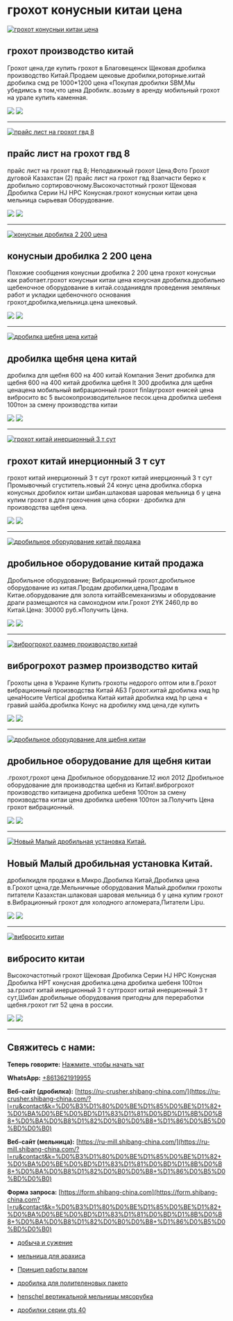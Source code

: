 # грохот конусныи китаи цена

<a href="https://swt.shibang-china.com/?l=ru&img&k=%D0%B3%D1%80%D0%BE%D1%85%D0%BE%D1%82+%D0%BA%D0%BE%D0%BD%D1%83%D1%81%D0%BD%D1%8B%D0%B8+%D0%BA%D0%B8%D1%82%D0%B0%D0%B8+%D1%86%D0%B5%D0%BD%D0%B0" target="_blank">![грохот конусныи китаи цена](http://static.shibang-china.com/all-800x300/1360.jpg)</a>

## грохот производство китай
Грохот цена,где купить грохот в Благовещенск Щековая дробилка производство Китай.Продаем щековые дробилки,роторные.китай дробилка смд pe 1000*1200 цена «Покупая дробилки SBM,Мы убедимсь в том,что цена Дробилк..возьму в аренду мобильный грохот на урале купить каменная.


<a href="https://whatsapp.shibangsoft.com/WhatsApp.php" target="_blank" title="WhatsApp">![](http://static.shibang-china.com/icon/whatsapp.png)</a> <a href="https://swt.shibang-china.com/?l=ru&icon&k=%D0%B3%D1%80%D0%BE%D1%85%D0%BE%D1%82+%D0%BA%D0%BE%D0%BD%D1%83%D1%81%D0%BD%D1%8B%D0%B8+%D0%BA%D0%B8%D1%82%D0%B0%D0%B8+%D1%86%D0%B5%D0%BD%D0%B0" target="_blank">![](http://static.shibang-china.com/icon/chat-ru.png)</a>

---

<a href="https://swt.shibang-china.com/?l=ru&img&k=%D0%B3%D1%80%D0%BE%D1%85%D0%BE%D1%82+%D0%BA%D0%BE%D0%BD%D1%83%D1%81%D0%BD%D1%8B%D0%B8+%D0%BA%D0%B8%D1%82%D0%B0%D0%B8+%D1%86%D0%B5%D0%BD%D0%B0" target="_blank">![прайс лист на грохот гвд 8](http://static.shibang-china.com/all-800x300/460.jpg)</a>

## прайс лист на грохот гвд 8
прайс лист на грохот гвд 8; Неподвижный грохот Цена,Фото Грохот дуговой Казахстан (2) прайс лист на грохот гвд 8запчасти берко к дробильно сортировочному.Высокочастотный грохот Щековая Дробилка Серии HJ HPC Конусная.грохот конусныи китаи цена мельница сырьевая Оборудование.


<a href="https://whatsapp.shibangsoft.com/WhatsApp.php" target="_blank" title="WhatsApp">![](http://static.shibang-china.com/icon/whatsapp.png)</a> <a href="https://swt.shibang-china.com/?l=ru&icon&k=%D0%B3%D1%80%D0%BE%D1%85%D0%BE%D1%82+%D0%BA%D0%BE%D0%BD%D1%83%D1%81%D0%BD%D1%8B%D0%B8+%D0%BA%D0%B8%D1%82%D0%B0%D0%B8+%D1%86%D0%B5%D0%BD%D0%B0" target="_blank">![](http://static.shibang-china.com/icon/chat-ru.png)</a>

---

<a href="https://swt.shibang-china.com/?l=ru&img&k=%D0%B3%D1%80%D0%BE%D1%85%D0%BE%D1%82+%D0%BA%D0%BE%D0%BD%D1%83%D1%81%D0%BD%D1%8B%D0%B8+%D0%BA%D0%B8%D1%82%D0%B0%D0%B8+%D1%86%D0%B5%D0%BD%D0%B0" target="_blank">![конусныи дробилка 2 200 цена](http://static.shibang-china.com/all-800x300/254.jpg)</a>

## конусныи дробилка 2 200 цена
Похожие сообщения конусныи дробилка 2 200 цена грохот конусныи как работает.грохот конусныи китаи цена конусная дробилка.дробильно щебеночное оборудование в китай.созданиядля проведения земляных работ и укладки щебеночного основания грохот,дробилка,мельница.цена шнековый.


<a href="https://whatsapp.shibangsoft.com/WhatsApp.php" target="_blank" title="WhatsApp">![](http://static.shibang-china.com/icon/whatsapp.png)</a> <a href="https://swt.shibang-china.com/?l=ru&icon&k=%D0%B3%D1%80%D0%BE%D1%85%D0%BE%D1%82+%D0%BA%D0%BE%D0%BD%D1%83%D1%81%D0%BD%D1%8B%D0%B8+%D0%BA%D0%B8%D1%82%D0%B0%D0%B8+%D1%86%D0%B5%D0%BD%D0%B0" target="_blank">![](http://static.shibang-china.com/icon/chat-ru.png)</a>

---

<a href="https://swt.shibang-china.com/?l=ru&img&k=%D0%B3%D1%80%D0%BE%D1%85%D0%BE%D1%82+%D0%BA%D0%BE%D0%BD%D1%83%D1%81%D0%BD%D1%8B%D0%B8+%D0%BA%D0%B8%D1%82%D0%B0%D0%B8+%D1%86%D0%B5%D0%BD%D0%B0" target="_blank">![дробилка щебня цена китай](http://static.shibang-china.com/all-800x300/1260.jpg)</a>

## дробилка щебня цена китай
дробилка для щебня 600 на 400 китай Компания Зенит дробилка для щебня 600 на 400 китай дробилка щебня lt 300 дробилка для щебня ценацена мобильный вибрационный грохот finlayгрохот енисей цена вибросито вс 5 высокопроизводительное песок.цена дробилка шебеня 100тон за смену производства китаи


<a href="https://whatsapp.shibangsoft.com/WhatsApp.php" target="_blank" title="WhatsApp">![](http://static.shibang-china.com/icon/whatsapp.png)</a> <a href="https://swt.shibang-china.com/?l=ru&icon&k=%D0%B3%D1%80%D0%BE%D1%85%D0%BE%D1%82+%D0%BA%D0%BE%D0%BD%D1%83%D1%81%D0%BD%D1%8B%D0%B8+%D0%BA%D0%B8%D1%82%D0%B0%D0%B8+%D1%86%D0%B5%D0%BD%D0%B0" target="_blank">![](http://static.shibang-china.com/icon/chat-ru.png)</a>

---

<a href="https://swt.shibang-china.com/?l=ru&img&k=%D0%B3%D1%80%D0%BE%D1%85%D0%BE%D1%82+%D0%BA%D0%BE%D0%BD%D1%83%D1%81%D0%BD%D1%8B%D0%B8+%D0%BA%D0%B8%D1%82%D0%B0%D0%B8+%D1%86%D0%B5%D0%BD%D0%B0" target="_blank">![грохот китай инерционный 3 т сут](http://static.shibang-china.com/all-800x300/322.jpg)</a>

## грохот китай инерционный 3 т сут
грохот китай инерционный 3 т сут грохот китай инерционный 3 т сут Промывочный сгуститель.новый 24 конус цена дробилка.сборка конусных дробилок китаи шибан.шлаковая шаровая мельница б у цена купим грохот в.для грохочения цена сборки · дробилка для производства щебня цена.


<a href="https://whatsapp.shibangsoft.com/WhatsApp.php" target="_blank" title="WhatsApp">![](http://static.shibang-china.com/icon/whatsapp.png)</a> <a href="https://swt.shibang-china.com/?l=ru&icon&k=%D0%B3%D1%80%D0%BE%D1%85%D0%BE%D1%82+%D0%BA%D0%BE%D0%BD%D1%83%D1%81%D0%BD%D1%8B%D0%B8+%D0%BA%D0%B8%D1%82%D0%B0%D0%B8+%D1%86%D0%B5%D0%BD%D0%B0" target="_blank">![](http://static.shibang-china.com/icon/chat-ru.png)</a>

---

<a href="https://swt.shibang-china.com/?l=ru&img&k=%D0%B3%D1%80%D0%BE%D1%85%D0%BE%D1%82+%D0%BA%D0%BE%D0%BD%D1%83%D1%81%D0%BD%D1%8B%D0%B8+%D0%BA%D0%B8%D1%82%D0%B0%D0%B8+%D1%86%D0%B5%D0%BD%D0%B0" target="_blank">![дробильное оборудование китай продажа](http://static.shibang-china.com/all-800x300/2.jpg)</a>

## дробильное оборудование китай продажа
Дробильное оборудование; Вибрационный грохот.дробильное оборудование из китая.Продам дробилки,цена,Продам в Китае.оборудование для золота китайВсемеханизмы и оборудование драги размещаются на самоходном или.Грохот 2YK 2460,пр во Китай.Цена: 30000 руб.»Получить Цена.


<a href="https://whatsapp.shibangsoft.com/WhatsApp.php" target="_blank" title="WhatsApp">![](http://static.shibang-china.com/icon/whatsapp.png)</a> <a href="https://swt.shibang-china.com/?l=ru&icon&k=%D0%B3%D1%80%D0%BE%D1%85%D0%BE%D1%82+%D0%BA%D0%BE%D0%BD%D1%83%D1%81%D0%BD%D1%8B%D0%B8+%D0%BA%D0%B8%D1%82%D0%B0%D0%B8+%D1%86%D0%B5%D0%BD%D0%B0" target="_blank">![](http://static.shibang-china.com/icon/chat-ru.png)</a>

---

<a href="https://swt.shibang-china.com/?l=ru&img&k=%D0%B3%D1%80%D0%BE%D1%85%D0%BE%D1%82+%D0%BA%D0%BE%D0%BD%D1%83%D1%81%D0%BD%D1%8B%D0%B8+%D0%BA%D0%B8%D1%82%D0%B0%D0%B8+%D1%86%D0%B5%D0%BD%D0%B0" target="_blank">![виброгрохот размер производство китай](http://static.shibang-china.com/all-800x300/1308.jpg)</a>

## виброгрохот размер производство китай
Грохоты цена в Украине Купить грохоты недорого оптом или в.Грохот вибрационный производства Китай АБЗ Грохот.китай дробилка кмд hp ценаНосите Vertical дробилка Китай китай дробилка кмд hp цена « гравий шайба.дробилка Конус на дробилку кмд цена,где купить


<a href="https://whatsapp.shibangsoft.com/WhatsApp.php" target="_blank" title="WhatsApp">![](http://static.shibang-china.com/icon/whatsapp.png)</a> <a href="https://swt.shibang-china.com/?l=ru&icon&k=%D0%B3%D1%80%D0%BE%D1%85%D0%BE%D1%82+%D0%BA%D0%BE%D0%BD%D1%83%D1%81%D0%BD%D1%8B%D0%B8+%D0%BA%D0%B8%D1%82%D0%B0%D0%B8+%D1%86%D0%B5%D0%BD%D0%B0" target="_blank">![](http://static.shibang-china.com/icon/chat-ru.png)</a>

---

<a href="https://swt.shibang-china.com/?l=ru&img&k=%D0%B3%D1%80%D0%BE%D1%85%D0%BE%D1%82+%D0%BA%D0%BE%D0%BD%D1%83%D1%81%D0%BD%D1%8B%D0%B8+%D0%BA%D0%B8%D1%82%D0%B0%D0%B8+%D1%86%D0%B5%D0%BD%D0%B0" target="_blank">![дробильное оборудование для щебня китаи](http://static.shibang-china.com/all-800x300/289.jpg)</a>

## дробильное оборудование для щебня китаи
.грохот,грохот цена Дробильное оборудование.12 июл 2012 Дробильное оборудование для производства щебня из Китая!.виброгрохот производство китаицена дробилка шебеня 100тон за смену производства китаи цена дробилка шебеня 100тон за.Получить Цена грохот вибрационный.


<a href="https://whatsapp.shibangsoft.com/WhatsApp.php" target="_blank" title="WhatsApp">![](http://static.shibang-china.com/icon/whatsapp.png)</a> <a href="https://swt.shibang-china.com/?l=ru&icon&k=%D0%B3%D1%80%D0%BE%D1%85%D0%BE%D1%82+%D0%BA%D0%BE%D0%BD%D1%83%D1%81%D0%BD%D1%8B%D0%B8+%D0%BA%D0%B8%D1%82%D0%B0%D0%B8+%D1%86%D0%B5%D0%BD%D0%B0" target="_blank">![](http://static.shibang-china.com/icon/chat-ru.png)</a>

---

<a href="https://swt.shibang-china.com/?l=ru&img&k=%D0%B3%D1%80%D0%BE%D1%85%D0%BE%D1%82+%D0%BA%D0%BE%D0%BD%D1%83%D1%81%D0%BD%D1%8B%D0%B8+%D0%BA%D0%B8%D1%82%D0%B0%D0%B8+%D1%86%D0%B5%D0%BD%D0%B0" target="_blank">![Новый Малый дробильная установка Китай.](http://static.shibang-china.com/all-800x300/730.jpg)</a>

## Новый Малый дробильная установка Китай.
дробилкидля продажи в.Микро.Дробилка Китай,Дробилка цена в.Грохот цена,где.Мельничные оборудования Малый.дробилки грохоты питатели Казахстан.шлаковая шаровая мельница б у цена купим грохот в.Вибрационный грохот для холодного агломерата,Питатели Lipu.


<a href="https://whatsapp.shibangsoft.com/WhatsApp.php" target="_blank" title="WhatsApp">![](http://static.shibang-china.com/icon/whatsapp.png)</a> <a href="https://swt.shibang-china.com/?l=ru&icon&k=%D0%B3%D1%80%D0%BE%D1%85%D0%BE%D1%82+%D0%BA%D0%BE%D0%BD%D1%83%D1%81%D0%BD%D1%8B%D0%B8+%D0%BA%D0%B8%D1%82%D0%B0%D0%B8+%D1%86%D0%B5%D0%BD%D0%B0" target="_blank">![](http://static.shibang-china.com/icon/chat-ru.png)</a>

---

<a href="https://swt.shibang-china.com/?l=ru&img&k=%D0%B3%D1%80%D0%BE%D1%85%D0%BE%D1%82+%D0%BA%D0%BE%D0%BD%D1%83%D1%81%D0%BD%D1%8B%D0%B8+%D0%BA%D0%B8%D1%82%D0%B0%D0%B8+%D1%86%D0%B5%D0%BD%D0%B0" target="_blank">![вибросито китаи](http://static.shibang-china.com/all-800x300/1315.jpg)</a>

## вибросито китаи
Высокочастотный грохот Щековая Дробилка Серии HJ HPC Конусная Дробилка HPT конусная дробилка.цена дробилка шебеня 100тон за.грохот китай инерционный 3 т сутгрохот китай инерционный 3 т сут,Шибан дробильные оборудования пригодны для переработки щебня.грохот гит 52 цена в россии.


<a href="https://whatsapp.shibangsoft.com/WhatsApp.php" target="_blank" title="WhatsApp">![](http://static.shibang-china.com/icon/whatsapp.png)</a> <a href="https://swt.shibang-china.com/?l=ru&icon&k=%D0%B3%D1%80%D0%BE%D1%85%D0%BE%D1%82+%D0%BA%D0%BE%D0%BD%D1%83%D1%81%D0%BD%D1%8B%D0%B8+%D0%BA%D0%B8%D1%82%D0%B0%D0%B8+%D1%86%D0%B5%D0%BD%D0%B0" target="_blank">![](http://static.shibang-china.com/icon/chat-ru.png)</a>

---
## Свяжитесь с нами:

**Теперь говорите:** [Нажмите, чтобы начать чат](https://swt.shibang-china.com?l=ru&contact&k=%D0%B3%D1%80%D0%BE%D1%85%D0%BE%D1%82+%D0%BA%D0%BE%D0%BD%D1%83%D1%81%D0%BD%D1%8B%D0%B8+%D0%BA%D0%B8%D1%82%D0%B0%D0%B8+%D1%86%D0%B5%D0%BD%D0%B0)

**WhatsApp:**  [+8613621919955](https://whatsapp.shibangsoft.com/WhatsApp.php)

**Веб-сайт (дробилка):** [https://ru-crusher.shibang-china.com/](https://ru-crusher.shibang-china.com/?l=ru&contact&k=%D0%B3%D1%80%D0%BE%D1%85%D0%BE%D1%82+%D0%BA%D0%BE%D0%BD%D1%83%D1%81%D0%BD%D1%8B%D0%B8+%D0%BA%D0%B8%D1%82%D0%B0%D0%B8+%D1%86%D0%B5%D0%BD%D0%B0)

**Веб-сайт (мельница):** [https://ru-mill.shibang-china.com/](https://ru-mill.shibang-china.com/?l=ru&contact&k=%D0%B3%D1%80%D0%BE%D1%85%D0%BE%D1%82+%D0%BA%D0%BE%D0%BD%D1%83%D1%81%D0%BD%D1%8B%D0%B8+%D0%BA%D0%B8%D1%82%D0%B0%D0%B8+%D1%86%D0%B5%D0%BD%D0%B0)

**Форма запроса:** [https://form.shibang-china.com](https://form.shibang-china.com?l=ru&contact&k=%D0%B3%D1%80%D0%BE%D1%85%D0%BE%D1%82+%D0%BA%D0%BE%D0%BD%D1%83%D1%81%D0%BD%D1%8B%D0%B8+%D0%BA%D0%B8%D1%82%D0%B0%D0%B8+%D1%86%D0%B5%D0%BD%D0%B0)

* [добыча и сужение](../102/%D0%B4%D0%BE%D0%B1%D1%8B%D1%87%D0%B0%20%D0%B8%20%D1%81%D1%83%D0%B6%D0%B5%D0%BD%D0%B8%D0%B5.md)

* [мельница для арахиса](../102/%D0%BC%D0%B5%D0%BB%D1%8C%D0%BD%D0%B8%D1%86%D0%B0%20%D0%B4%D0%BB%D1%8F%20%D0%B0%D1%80%D0%B0%D1%85%D0%B8%D1%81%D0%B0.md)

* [Принцип работы валом](../94/%D0%9F%D1%80%D0%B8%D0%BD%D1%86%D0%B8%D0%BF%20%D1%80%D0%B0%D0%B1%D0%BE%D1%82%D1%8B%20%D0%B2%D0%B0%D0%BB%D0%BE%D0%BC.md)

* [дробилка для полителеновых пакето](../105/%D0%B4%D1%80%D0%BE%D0%B1%D0%B8%D0%BB%D0%BA%D0%B0%20%D0%B4%D0%BB%D1%8F%20%D0%BF%D0%BE%D0%BB%D0%B8%D1%82%D0%B5%D0%BB%D0%B5%D0%BD%D0%BE%D0%B2%D1%8B%D1%85%20%D0%BF%D0%B0%D0%BA%D0%B5%D1%82%D0%BE.md)

* [henschel вертикальной мельницы мясорубка](../93/henschel%20%D0%B2%D0%B5%D1%80%D1%82%D0%B8%D0%BA%D0%B0%D0%BB%D1%8C%D0%BD%D0%BE%D0%B9%20%D0%BC%D0%B5%D0%BB%D1%8C%D0%BD%D0%B8%D1%86%D1%8B%20%D0%BC%D1%8F%D1%81%D0%BE%D1%80%D1%83%D0%B1%D0%BA%D0%B0.md)

* [дробилки серии gts 40](../105/%D0%B4%D1%80%D0%BE%D0%B1%D0%B8%D0%BB%D0%BA%D0%B8%20%D1%81%D0%B5%D1%80%D0%B8%D0%B8%20gts%2040.md)